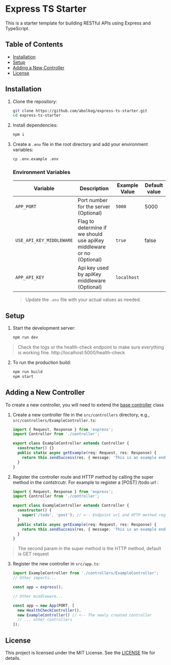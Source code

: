 # Express TS Starter

This is a starter template for building RESTful APIs using Express and TypeScript.

## Table of Contents

- [Installation](#installation)
- [Setup](#setup)
- [Adding a New Controller](#adding-a-new-controller)
- [License](#license)

## Installation

1. Clone the repository:

   ```sh
   git clone https://github.com/abolkog/express-ts-starter.git
   cd express-ts-starter
   ```

2. Install dependencies:

   ```sh
   npm i
   ```

3. Create a `.env` file in the root directory and add your environment variables:

   ```sh
   cp .env.example .env
   ```

   ### Environment Variables

   | Variable                 | Description                                                           | Example Value | Default value |
   | ------------------------ | --------------------------------------------------------------------- | ------------- | ------------- |
   | `APP_PORT`               | Port number for the server (Optional)                                 | `5000`        | 5000          |
   | `USE_API_KEY_MIDDLEWARE` | Flag to determine if we should use apiKey middleware or no (Optional) | `true`        | false         |
   | `APP_API_KEY`            | Api key used by apiKey middleware (Optional)                          | `localhost`   |               |

   > Update the `.env` file with your actual values as needed.

## Setup

1. Start the development server:

   ```sh
   npm run dev
   ```

> Check the logs or the health-check endpoint to make sure everything is working fine. http://localhost:5000/health-check

2. To run the production build:
   ```sh
   npm run build
   npm start
   ```

## Adding a New Controller

To create a new controller, you will need to extend the [base controller](./src//controllers//controller.ts) class

1. Create a new controller file in the `src/controllers` directory, e.g., `src/controllers/ExampleController.ts`:

   ```typescript
   import { Request, Response } from 'express';
   import Controller from './controller';

   export class ExampleController extends Controller {
     constructor() {}
     public static async getExample(req: Request, res: Response) {
       return this.sendSuccess(res, { message: 'This is an example endpoint' });
     }
   }
   ```

2. Register the controller route and HTTP method by calling the super method in the contstrcutr. For example to register a [POST] /todo url :

   ```typescript
   import { Request, Response } from 'express';
   import Controller from './controller';

   export class ExampleController extends Controller {
     constructor() {
       super('/todo', 'post'); // <-- Endpoint url and HTTP method registration
     }
     public static async getExample(req: Request, res: Response) {
       return this.sendSuccess(res, { message: 'This is an example endpoint' });
     }
   }
   ```

> The second param in the super method is the HTTP method, default is GET request

3. Register the new controller in `src/app.ts`:

   ```typescript
   import ExampleController from './controllers/ExampleController';
   // Other imports...

   const app = express();

   // Other middleware...

   const app = new App(PORT, [
     new HealthCheckController(),
     new ExampleController() // <-- The newly created controller
     // ... other controllers
   ]);
   ```

## License

This project is licensed under the MIT License. See the [LICENSE](LICENSE) file for details.
